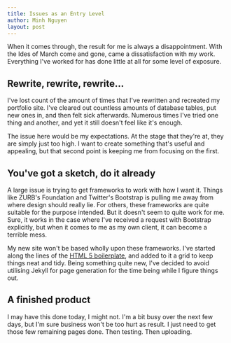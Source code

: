 ```yaml
---
title: Issues as an Entry Level
author: Minh Nguyen
layout: post
---
```

When it comes through, the result for me is always a disappointment. With the Ides of March come and gone, came a dissatisfaction with my work. Everything I've worked for has done little at all for some level of exposure.

## Rewrite, rewrite, rewrite...
I've lost count of the amount of times that I've rewritten and recreated my portfolio site. I've cleared out countless amounts of database tables, put new ones in, and then felt sick afterwards. Numerous times I've tried one thing and another, and yet it still doesn't feel like it's enough.

The issue here would be my expectations. At the stage that they're at, they are simply just too high. I want to create something that's useful and appealing, but that second point is keeping me from focusing on the first.

## You've got a sketch, do it already
A large issue is trying to get frameworks to work with how I want it. Things like ZURB's Foundation and Twitter's Bootstrap is pulling me away from where design should really lie. For others, these frameworks are quite suitable for the purpose intended. But it doesn't seem to quite work for me. Sure, it works in the case where I've received a request with Bootstrap explicitly, but when it comes to me as my own client, it can become a terrible mess.

My new site won't be based wholly upon these frameworks. I've started along the lines of the [HTML 5 boilerplate](http://linktourl.urs), and added to it a grid to keep things neat and tidy. Being something quite new, I've decided to avoid utilising Jekyll for page generation for the time being while I figure things out.

## A finished product
I may have this done today, I might not. I'm a bit busy over the next few days, but I'm sure business won't be too hurt as result. I just need to get those few remaining pages done. Then testing. Then uploading.
